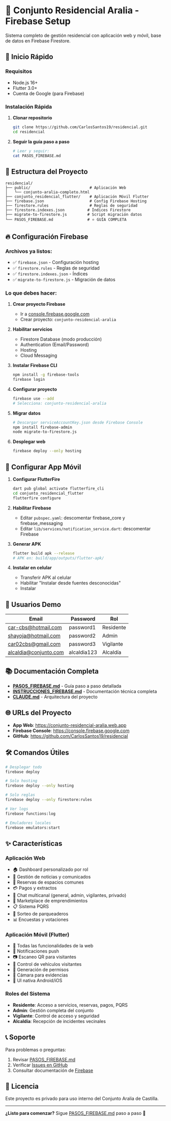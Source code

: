 # 🏢 Conjunto Residencial Aralia - Firebase Setup

Sistema completo de gestión residencial con aplicación web y móvil, base de datos en Firebase Firestore.

## 🚀 Inicio Rápido

### Requisitos
- Node.js 16+
- Flutter 3.0+
- Cuenta de Google (para Firebase)

### Instalación Rápida

1. **Clonar repositorio**
   ```bash
   git clone https://github.com/CarlosSantos19/residencial.git
   cd residencial
   ```

2. **Seguir la guía paso a paso**
   ```bash
   # Leer y seguir:
   cat PASOS_FIREBASE.md
   ```

## 📁 Estructura del Proyecto

```
residencial/
├── public/                          # Aplicación Web
│   └── conjunto-aralia-completo.html
├── conjunto_residencial_flutter/    # Aplicación Móvil Flutter
├── firebase.json                    # Config Firebase Hosting
├── firestore.rules                  # Reglas de seguridad
├── firestore.indexes.json          # Índices Firestore
├── migrate-to-firestore.js         # Script migración datos
└── PASOS_FIREBASE.md               # ⭐ GUÍA COMPLETA
```

## 🔥 Configuración Firebase

### Archivos ya listos:
- ✅ `firebase.json` - Configuración hosting
- ✅ `firestore.rules` - Reglas de seguridad
- ✅ `firestore.indexes.json` - Índices
- ✅ `migrate-to-firestore.js` - Migración de datos

### Lo que debes hacer:

1. **Crear proyecto Firebase**
   - Ir a [console.firebase.google.com](https://console.firebase.google.com)
   - Crear proyecto: `conjunto-residencial-aralia`

2. **Habilitar servicios**
   - Firestore Database (modo producción)
   - Authentication (Email/Password)
   - Hosting
   - Cloud Messaging

3. **Instalar Firebase CLI**
   ```bash
   npm install -g firebase-tools
   firebase login
   ```

4. **Configurar proyecto**
   ```bash
   firebase use --add
   # Selecciona: conjunto-residencial-aralia
   ```

5. **Migrar datos**
   ```bash
   # Descargar serviceAccountKey.json desde Firebase Console
   npm install firebase-admin
   node migrate-to-firestore.js
   ```

6. **Desplegar web**
   ```bash
   firebase deploy --only hosting
   ```

## 📱 Configurar App Móvil

1. **Configurar FlutterFire**
   ```bash
   dart pub global activate flutterfire_cli
   cd conjunto_residencial_flutter
   flutterfire configure
   ```

2. **Habilitar Firebase**
   - Editar `pubspec.yaml`: descomentar firebase_core y firebase_messaging
   - Editar `lib/services/notification_service.dart`: descomentar Firebase

3. **Generar APK**
   ```bash
   flutter build apk --release
   # APK en: build/app/outputs/flutter-apk/
   ```

4. **Instalar en celular**
   - Transferir APK al celular
   - Habilitar "Instalar desde fuentes desconocidas"
   - Instalar

## 👥 Usuarios Demo

| Email | Password | Rol |
|-------|----------|-----|
| car-cbs@hotmail.com | password1 | Residente |
| shayoja@hotmail.com | password2 | Admin |
| car02cbs@gmail.com | password3 | Vigilante |
| alcaldia@conjunto.com | alcaldia123 | Alcaldía |

## 📚 Documentación Completa

- **[PASOS_FIREBASE.md](PASOS_FIREBASE.md)** - Guía paso a paso detallada
- **[INSTRUCCIONES_FIREBASE.md](INSTRUCCIONES_FIREBASE.md)** - Documentación técnica completa
- **[CLAUDE.md](CLAUDE.md)** - Arquitectura del proyecto

## 🌐 URLs del Proyecto

- **App Web**: https://conjunto-residencial-aralia.web.app
- **Firebase Console**: https://console.firebase.google.com
- **GitHub**: https://github.com/CarlosSantos19/residencial

## 🛠️ Comandos Útiles

```bash
# Desplegar todo
firebase deploy

# Solo hosting
firebase deploy --only hosting

# Solo reglas
firebase deploy --only firestore:rules

# Ver logs
firebase functions:log

# Emuladores locales
firebase emulators:start
```

## ✨ Características

### Aplicación Web
- 🏠 Dashboard personalizado por rol
- 📰 Gestión de noticias y comunicados
- 📅 Reservas de espacios comunes
- 💳 Pagos y extractos
- 💬 Chat multicanal (general, admin, vigilantes, privado)
- 🏪 Marketplace de emprendimientos
- 📋 Sistema PQRS
- 🎲 Sorteo de parqueaderos
- 📊 Encuestas y votaciones

### Aplicación Móvil (Flutter)
- 📱 Todas las funcionalidades de la web
- 🔔 Notificaciones push
- 📷 Escaneo QR para visitantes
- 🚗 Control de vehículos visitantes
- 🔐 Generación de permisos
- 📸 Cámara para evidencias
- 🎨 UI nativa Android/iOS

### Roles del Sistema
- **Residente**: Acceso a servicios, reservas, pagos, PQRS
- **Admin**: Gestión completa del conjunto
- **Vigilante**: Control de acceso y seguridad
- **Alcaldía**: Recepción de incidentes vecinales

## 📞 Soporte

Para problemas o preguntas:
1. Revisar [PASOS_FIREBASE.md](PASOS_FIREBASE.md)
2. Verificar [Issues en GitHub](https://github.com/CarlosSantos19/residencial/issues)
3. Consultar documentación de [Firebase](https://firebase.google.com/docs)

## 📄 Licencia

Este proyecto es privado para uso interno del Conjunto Aralia de Castilla.

---

**¿Listo para comenzar?** Sigue [PASOS_FIREBASE.md](PASOS_FIREBASE.md) paso a paso 🚀
